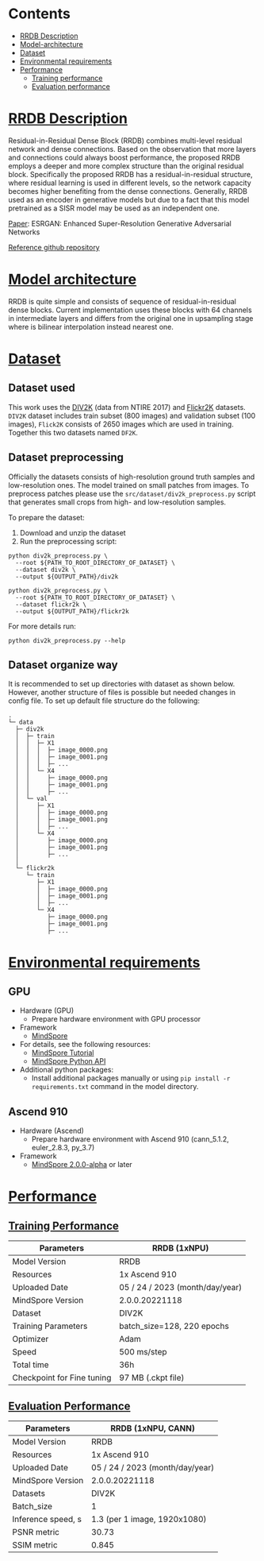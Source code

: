 # Contents

- [RRDB Description](#rrdb-description)
- [Model-architecture](#model-architecture)
- [Dataset](#dataset)
- [Environmental requirements](#environmental-requirements)
- [Performance](#performance)
    - [Training performance](#training-performance)
    - [Evaluation performance](#evaluation-performance)

# [RRDB Description](#contents)

Residual-in-Residual Dense Block (RRDB) combines multi-level residual network and dense
connections. Based on the observation that more layers and connections could always boost
performance, the proposed RRDB employs a deeper and more complex structure than the original
residual block. Specifically the proposed RRDB has a residual-in-residual structure,
where residual learning is used in different levels, so the network capacity becomes higher
benefiting from the dense connections. Generally, RRDB used as an encoder in generative models
but due to a fact that this model pretrained as a SISR model may be used as an independent one.

[Paper](https://arxiv.org/abs/1809.00219): ESRGAN: Enhanced Super-Resolution Generative Adversarial Networks

[Reference github repository](https://github.com/LeiaLi/SRDiff)

# [Model architecture](#contents)

RRDB is quite simple and consists of sequence of residual-in-residual dense blocks.
Current implementation uses these blocks with 64 channels in intermediate layers and
differs from the original one in upsampling stage where is bilinear interpolation instead
nearest one.

# [Dataset](#contents)

## Dataset used

This work uses the [DIV2K](https://data.vision.ee.ethz.ch/cvl/DIV2K/) (data from NTIRE 2017)
and [Flickr2K](https://www.kaggle.com/datasets/hliang001/flickr2k) datasets.
`DIV2K` dataset includes train subset (800 images) and validation subset (100 images),
`Flick2K` consists of 2650 images which are used in training. Together this two datasets named
`DF2K`.

## Dataset preprocessing

Officially the datasets consists of high-resolution ground truth samples and low-resolution ones.
The model trained on small patches from images. To preprocess patches please use the
`src/dataset/div2k_preprocess.py` script that generates small crops from high- and
low-resolution samples.

To prepare the dataset:

1. Download and unzip the dataset
2. Run the preprocessing script:

```commandline
python div2k_preprocess.py \
  --root ${PATH_TO_ROOT_DIRECTORY_OF_DATASET} \
  --dataset div2k \
  --output ${OUTPUT_PATH}/div2k
```

```commandline
python div2k_preprocess.py \
  --root ${PATH_TO_ROOT_DIRECTORY_OF_DATASET} \
  --dataset flickr2k \
  --output ${OUTPUT_PATH}/flickr2k
```

For more details run:

```commandline
python div2k_preprocess.py --help
```

## Dataset organize way

It is recommended to set up directories with dataset as shown below. However, another structure of files
is possible but needed changes in config file. To set up default file structure do the following:

```text
.
└─ data
  ├─ div2k
  │  ├─ train
  │  │  ├─ X1
  │  │  │  ├─ image_0000.png
  │  │  │  ├─ image_0001.png
  │  │  │  ├─ ...
  │  │  └─ X4
  │  │     ├─ image_0000.png
  │  │     ├─ image_0001.png
  │  │     ├─ ...
  │  └─ val
  │     ├─ X1
  │     │  ├─ image_0000.png
  │     │  ├─ image_0001.png
  │     │  ├─ ...
  │     └─ X4
  │        ├─ image_0000.png
  │        ├─ image_0001.png
  │        ├─ ...
  │
  └─ flickr2k
     └─ train
        ├─ X1
        │  ├─ image_0000.png
        │  ├─ image_0001.png
        │  ├─ ...
        └─ X4
           ├─ image_0000.png
           ├─ image_0001.png
           ├─ ...
```

# [Environmental requirements](#contents)

## GPU

- Hardware (GPU)
    - Prepare hardware environment with GPU processor
- Framework
    - [MindSpore](https://www.mindspore.cn/install)
- For details, see the following resources:
    - [MindSpore Tutorial](https://www.mindspore.cn/tutorials/zh-CN/master/index.html)
    - [MindSpore Python API](https://www.mindspore.cn/docs/zh-CN/master/index.html)
- Additional python packages:
    - Install additional packages manually or using `pip install -r requirements.txt` command in the model directory.

## Ascend 910

- Hardware (Ascend)
    - Prepare hardware environment with Ascend 910 (cann_5.1.2, euler_2.8.3, py_3.7)
- Framework
    - [MindSpore 2.0.0-alpha](https://www.mindspore.cn/install) or later

# [Performance](#contents)

## [Training Performance](#contents)

| Parameters                 | RRDB (1xNPU)                    |
|----------------------------|---------------------------------|
| Model Version              | RRDB                            |
| Resources                  | 1x Ascend 910                   |
| Uploaded Date              | 05 / 24 / 2023 (month/day/year) |
| MindSpore Version          | 2.0.0.20221118                  |
| Dataset                    | DIV2K                           |
| Training Parameters        | batch_size=128, 220 epochs      |
| Optimizer                  | Adam                            |
| Speed                      | 500 ms/step                     |
| Total time                 | 36h                             |
| Checkpoint for Fine tuning | 97 MB (.ckpt file)              |

## [Evaluation Performance](#contents)

| Parameters         | RRDB (1xNPU, CANN)              |
|--------------------|---------------------------------|
| Model Version      | RRDB                            |
| Resources          | 1x Ascend 910                   |
| Uploaded Date      | 05 / 24 / 2023 (month/day/year) |
| MindSpore Version  | 2.0.0.20221118                  |
| Datasets           | DIV2K                           |
| Batch_size         | 1                               |
| Inference speed, s | 1.3 (per 1 image, 1920x1080)    |
| PSNR metric        | 30.73                           |
| SSIM metric        | 0.845                           |
